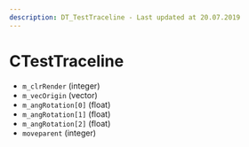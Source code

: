 ```yaml
---
description: DT_TestTraceline - Last updated at 20.07.2019
---
```


# CTestTraceline


* `m_clrRender` (integer)
* `m_vecOrigin` (vector)
* `m_angRotation[0]` (float)
* `m_angRotation[1]` (float)
* `m_angRotation[2]` (float)
* `moveparent` (integer)
